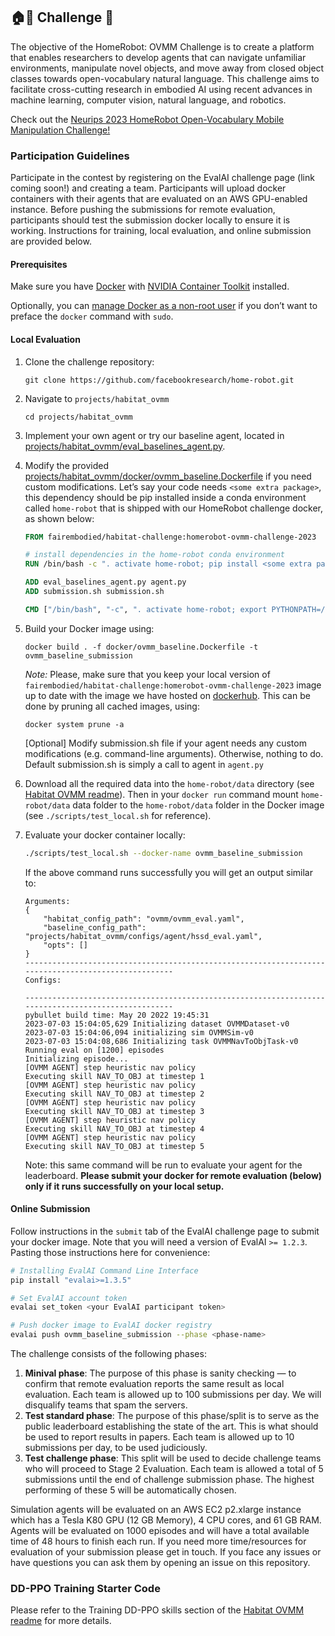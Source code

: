 ## 🏠🤖 Challenge  🚀
The objective of the HomeRobot: OVMM Challenge is to create a platform that enables researchers to develop agents that can navigate unfamiliar environments, manipulate novel objects, and move away from closed object classes towards open-vocabulary natural language. This challenge aims to facilitate cross-cutting research in embodied AI using recent advances in machine learning, computer vision, natural language, and robotics.

Check out the [Neurips 2023 HomeRobot Open-Vocabulary Mobile Manipulation Challenge!](https://aihabitat.org/challenge/2023_homerobot_ovmm/)

### Participation Guidelines

Participate in the contest by registering on the EvalAI challenge page (link coming soon!) and creating a team. Participants will upload docker containers with their agents that are evaluated on an AWS GPU-enabled instance. Before pushing the submissions for remote evaluation, participants should test the submission docker locally to ensure it is working. Instructions for training, local evaluation, and online submission are provided below.

#### Prerequisites 
Make sure you have [Docker](https://docs.docker.com/engine/install/ubuntu/) with [NVIDIA Container Toolkit](https://docs.nvidia.com/datacenter/cloud-native/container-toolkit/latest/install-guide.html) installed. 

Optionally, you can [manage Docker as a non-root user](https://docs.docker.com/engine/install/linux-postinstall/#manage-docker-as-a-non-root-user) if you don’t want to preface the `docker` command with `sudo`.

#### Local Evaluation

1. Clone the challenge repository:
   ```
   git clone https://github.com/facebookresearch/home-robot.git
   ```
1. Navigate to `projects/habitat_ovmm`
   ```
   cd projects/habitat_ovmm
   ```
1. Implement your own agent or try our baseline agent, located in [projects/habitat_ovmm/eval_baselines_agent.py](projects/habitat_ovmm/eval_baselines_agent.py). 
1. Modify the provided [projects/habitat_ovmm/docker/ovmm_baseline.Dockerfile](projects/habitat_ovmm/docker/ovmm_baseline.Dockerfile) if you need custom modifications. Let’s say your code needs `<some extra package>`, this dependency should be pip installed inside a conda environment called `home-robot` that is shipped with our HomeRobot challenge docker, as shown below:
    ```dockerfile
    FROM fairembodied/habitat-challenge:homerobot-ovmm-challenge-2023

    # install dependencies in the home-robot conda environment
    RUN /bin/bash -c ". activate home-robot; pip install <some extra package>"

    ADD eval_baselines_agent.py agent.py
    ADD submission.sh submission.sh

    CMD ["/bin/bash", "-c", ". activate home-robot; export PYTHONPATH=/home-robot/projects/habitat_ovmm:$PYTHONPATH; bash submission.sh"]
    ```
1. Build your Docker image using:

    ```
    docker build . -f docker/ovmm_baseline.Dockerfile -t ovmm_baseline_submission
    ```
     
    *Note:* Please, make sure that you keep your local version of `fairembodied/habitat-challenge:homerobot-ovmm-challenge-2023` image up to date with the image we have hosted on [dockerhub](https://hub.docker.com/r/fairembodied/habitat-challenge/tags). This can be done by pruning all cached images, using:
    ```
    docker system prune -a
    ```
    [Optional] Modify submission.sh file if your agent needs any custom modifications (e.g. command-line arguments). Otherwise, nothing to do. Default submission.sh is simply a call to agent in `agent.py`

1. Download all the required data into the `home-robot/data` directory (see [Habitat OVMM readme](projects/habitat_ovmm/README.md)). Then in your `docker run` command mount `home-robot/data` data folder to the `home-robot/data` folder in the Docker image (see `./scripts/test_local.sh` for reference).
     
1. Evaluate your docker container locally:
    ```bash
    ./scripts/test_local.sh --docker-name ovmm_baseline_submission
    ```
    If the above command runs successfully you will get an output similar to:
    ```
    Arguments:
    {
        "habitat_config_path": "ovmm/ovmm_eval.yaml",
        "baseline_config_path": "projects/habitat_ovmm/configs/agent/hssd_eval.yaml",
        "opts": []
    }
    ----------------------------------------------------------------------------------------------------
    Configs:

    ----------------------------------------------------------------------------------------------------
    pybullet build time: May 20 2022 19:45:31
    2023-07-03 15:04:05,629 Initializing dataset OVMMDataset-v0
    2023-07-03 15:04:06,094 initializing sim OVMMSim-v0
    2023-07-03 15:04:08,686 Initializing task OVMMNavToObjTask-v0
    Running eval on [1200] episodes
    Initializing episode...
    [OVMM AGENT] step heuristic nav policy
    Executing skill NAV_TO_OBJ at timestep 1
    [OVMM AGENT] step heuristic nav policy
    Executing skill NAV_TO_OBJ at timestep 2
    [OVMM AGENT] step heuristic nav policy
    Executing skill NAV_TO_OBJ at timestep 3
    [OVMM AGENT] step heuristic nav policy
    Executing skill NAV_TO_OBJ at timestep 4
    [OVMM AGENT] step heuristic nav policy
    Executing skill NAV_TO_OBJ at timestep 5
    ```
    Note: this same command will be run to evaluate your agent for the leaderboard. **Please submit your docker for remote evaluation (below) only if it runs successfully on your local setup.** 

#### Online Submission

Follow instructions in the `submit` tab of the EvalAI challenge page to submit your docker image. Note that you will need a version of EvalAI `>= 1.2.3`. Pasting those instructions here for convenience:

```bash
# Installing EvalAI Command Line Interface
pip install "evalai>=1.3.5"

# Set EvalAI account token
evalai set_token <your EvalAI participant token>

# Push docker image to EvalAI docker registry
evalai push ovmm_baseline_submission --phase <phase-name>
```

The challenge consists of the following phases:

1. **Minival phase**: The purpose of this phase is sanity checking — to confirm that remote evaluation reports the same result as local evaluation. Each team is allowed up to 100 submissions per day. We will disqualify teams that spam the servers.
1. **Test standard phase**: The purpose of this phase/split is to serve as the public leaderboard establishing the state of the art. This is what should be used to report results in papers. Each team is allowed up to 10 submissions per day, to be used judiciously.
1. **Test challenge phase**: This split will be used to decide challenge teams who will proceed to Stage 2 Evaluation. Each team is allowed a total of 5 submissions until the end of challenge submission phase. The highest performing of these 5 will be automatically chosen.

Simulation agents will be evaluated on an AWS EC2 p2.xlarge instance which has a Tesla K80 GPU (12 GB Memory), 4 CPU cores, and 61 GB RAM. Agents will be evaluated on 1000 episodes and will have a total available time of 48 hours to finish each run. If you need more time/resources for evaluation of your submission please get in touch. If you face any issues or have questions you can ask them by opening an issue on this repository.

### DD-PPO Training Starter Code
Please refer to the Training DD-PPO skills section of the [Habitat OVMM readme](projects/habitat_ovmm/README.md#training-dd-ppo-skills) for more details.



